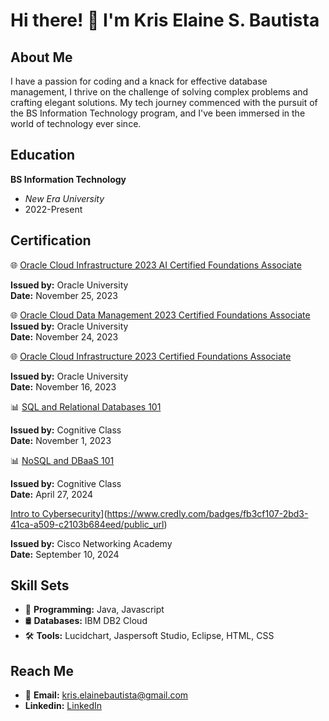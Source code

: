 # Hi there! 👋 I'm Kris Elaine S. Bautista


## About Me

I have a passion for coding and a knack for effective database management, I thrive on the challenge of solving complex problems and crafting elegant solutions. 
My tech journey commenced with the pursuit of the BS Information Technology program, and I've been immersed in the world of technology ever since.


## Education

**BS Information Technology**
  - *New Era University*
  - 2022-Present

## Certification

 🌐 [Oracle Cloud Infrastructure 2023 AI Certified Foundations Associate](https://catalog-education.oracle.com/pls/certview/sharebadge?id=62F207568DF947A7704147BF9C189A63514B93642FDDAB74330FFE0675E88A25&fbclid=IwAR2teZ9DxFfEal_leT_Ht_douomBfR63wDHjJ30InIil7WDmb7AhqEYddFM
)

**Issued by:** Oracle University  
**Date:** November 25, 2023

 🌐 [Oracle Cloud Data Management 2023 Certified Foundations Associate](https://catalog-education.oracle.com/pls/certview/sharebadge?id=1E333089F05C9C938C2110AAA3E02D102CCFBFD3F7C91C504C435B31EA78BD7A&fbclid=IwAR3ZDReFVYhrGEkukyBV3Gf4bP61tlFjNgVujU10B31FebrfyZlBBcOMJWk
)  
**Issued by:** Oracle University  
**Date:** November 24, 2023

🌐 [Oracle Cloud Infrastructure 2023 Certified Foundations Associate](https://catalog-education.oracle.com/pls/certview/sharebadge?id=F9A43403BD2B46152E3ABDF7B7B64893C63C229416D7274C6994A3343790265F&fbclid=IwAR1UEj0FhG4KBwSm7QvPZhuxq93_JI5iRxrwIpR7afIMLq55Nm37V0MC7q8)

**Issued by:** Oracle University  
**Date:** November 16, 2023

 📊 [SQL and Relational Databases 101](https://courses.cognitiveclass.ai/certificates/20349553d9af4f3cb2361c2fce751b2a)
 
  **Issued by:** Cognitive Class  
  **Date:** November 1, 2023

  📊 [NoSQL and DBaaS 101](https://courses.cognitiveclass.ai/certificates/cadbee531a174236853fc97bd1352b50)
 
   **Issued by:** Cognitive Class  
   **Date:** April 27, 2024
    

[Intro to Cybersecurity](https://www.credly.com/badges/fb3cf107-2bd3-41ca-a509-c2103b684eed/public_url)](https://www.credly.com/badges/fb3cf107-2bd3-41ca-a509-c2103b684eed/public_url)

**Issued by:** Cisco Networking Academy  
**Date:** September 10, 2024

## Skill Sets

- 💾 **Programming:** Java, Javascript
- 🛢️ **Databases:** IBM DB2 Cloud
- 🛠️ **Tools:** Lucidchart, Jaspersoft Studio, Eclipse, HTML, CSS

## Reach Me

- 📧 **Email:** kris.elainebautista@gmail.com
- **Linkedin:** [LinkedIn](https://www.linkedin.com/in/kris-elaine-s-bautista-06b7402a2/)
